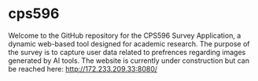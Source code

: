 # cps596
Welcome to the GitHub repository for the CPS596 Survey Application, a dynamic web-based tool designed for academic research. The purpose of the survey is to capture user data related to prefrences regarding images generated by AI tools. The website is currently under construction but can be reached here: http://172.233.209.33:8080/

